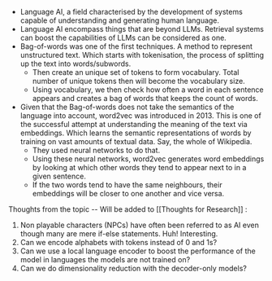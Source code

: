 
* Language AI, a field characterised by the development of systems capable of understanding and generating human language.
* Language AI encompass things that are beyond LLMs. Retrieval systems can boost the capabilities of LLMs can be considered as one.
* Bag-of-words was one of the first techniques. A method to represent unstructured text. Which starts with tokenisation, the process of splitting up the text into words/subwords. 
	* Then create an unique set of tokens to form vocabulary. Total number of unique tokens then will become the vocabulary size.
	* Using vocabulary, we then check how often a word in each sentence appears and creates a bag of words that keeps the count of words.
* Given that the Bag-of-words does not take the semantics of the language into account, word2vec was introduced in 2013. This is one of the successful attempt at understanding the meaning of the text via embeddings. Which learns the semantic representations of words by training on vast amounts of textual data. Say, the whole of Wikipedia. 
	* They used neural networks to do that.
	* Using these neural networks, word2vec generates word embeddings by looking at which other words they tend to appear next to in a given sentence.
	* If the two words tend to have the same neighbours, their embeddings will be closer to one another and vice versa.




Thoughts from the topic -- Will be added to [[Thoughts for Research]] :
1. Non playable characters (NPCs) have often been referred to as AI even though many are mere if-else statements. Huh! Interesting. 
2. Can we encode alphabets with tokens instead of 0 and 1s?
3. Can we use a local language encoder to boost the performance of the model in languages the models are not trained on?
4. Can we do dimensionality reduction with the decoder-only models?